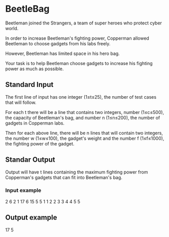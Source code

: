 # BeetleBag

Beetleman joined the Strangers, a team of super heroes who protect cyber world.

In order to increase Beetleman's fighting power, Copperman allowed Beetleman to choose gadgets from his labs freely.

However, Beetleman has limited space in his hero bag.

Your task is to help Beetleman choose gadgets to increase his fighting power as much as possible.

## Standard Input

The first line of input has one integer (1≤t≤25), the number of test cases that will follow.

For each t there will be a line that contains two integers, number (1≤c≤500), the capacity of Beetleman's bag, and number n (1≤n≤200), the number of gadgets in Copperman labs.

Then for each above line, there will be n lines that will contain two integers, the number w (1≤w≤100), the gadget's weight and the number f (1≤f≤1000), the fighting power of the gadget.

## Standar Output


Output will have t lines containing the maximum fighting power from Copperman's gadgets that can fit into Beetleman's bag.

### Input example 
2
6 2
1 17
6 15
5 5
1 1
2 2
3 3
4 4
5 5

## Output example
17
5